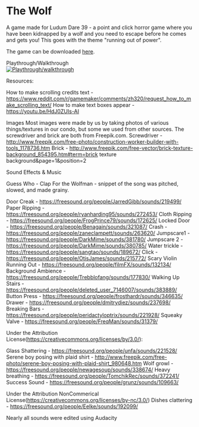 # The Wolf
A game made for Ludum Dare 39 - a point and click horror game where you have been kidnapped by a wolf and you need to escape before he comes and gets you! This goes with the theme "running out of power".


The game can be downloaded [here](https://drive.google.com/open?id=0ByY1pmBZfztJSmt0aWIwV051R3M).


Playthrough/Walkthrough  
[![Playthrough/walkthrough](http://img.youtube.com/vi/D0mZvdfKTBo/0.jpg)](https://www.youtube.com/watch?v=D0mZvdfKTBo&feature=youtu.be)


Resources:  

How to make scrolling credits text - https://www.reddit.com/r/gamemaker/comments/zh320/request_how_to_make_scrolling_text/
How to make text boxes appear - https://youtu.be/HdJ0ZUIs-AI

Images
Most images were made by us by taking photos of various things/textures in our condo, but some we used from other sources.
The screwdriver and brick are both from Freepik.com.
Screwdriver - http://www.freepik.com/free-photo/construction-worker-builder-with-tools_1178736.htm
Brick - http://www.freepik.com/free-vector/brick-texture-background_854395.htm#term=brick texture background&page=1&position=2


Sound Effects & Music

Guess Who - Clap For the Wolfman - snippet of the song was pitched, slowed, and made grainy.

Door Creak - https://freesound.org/people/JarredGibb/sounds/219499/
Paper Ripping - https://freesound.org/people/ryanharding95/sounds/272453/
Cloth Ripping - https://freesound.org/people/FrogPrince79/sounds/172625/
Locked Door - https://freesound.org/people/Benagain/sounds/321087/
Crash - https://freesound.org/people/zaneclampett/sounds/263620/
Jumpscare1 - https://freesound.org/people/DarkMime/sounds/381780/
Jumpscare 2 - https://freesound.org/people/DarkMime/sounds/380785/
Water trickle - https://freesound.org/people/sangtao/sounds/189672/
Click - https://freesound.org/people/OtisJames/sounds/215772/
Scary Violin Running Out - https://freesound.org/people/filmFX/sounds/132134/
Background Ambience - https://freesound.org/people/Trebblofang/sounds/177830/
Walking Up Stairs - https://freesound.org/people/deleted_user_7146007/sounds/383889/
Button Press - https://freesound.org/people/frosthardr/sounds/346635/
Drawer - https://freesound.org/people/dmitrydiez/sounds/237698/
Breaking Bars - https://freesound.org/people/peridactyloptrix/sounds/221928/
Squeaky Valve - https://freesound.org/people/FreqMan/sounds/31379/


Under the Attribution License(https://creativecommons.org/licenses/by/3.0/):  

Glass Shattering - https://freesound.org/people/unfa/sounds/221528/
Serene boy posing with plaid shirt - http://www.freepik.com/free-photo/serene-boy-posing-with-plaid-shirt_980648.htm
Wolf growl - https://freesound.org/people/newagesoup/sounds/338674/
Heavy breathing - https://freesound.org/people/TomchikRec/sounds/372241/
Success Sound - https://freesound.org/people/grunz/sounds/109663/

Under the Attribution NonCommerical License(https://creativecommons.org/licenses/by-nc/3.0/)
Dishes clattering - https://freesound.org/people/Eelke/sounds/192099/

Nearly all sounds were edited using Audacity
